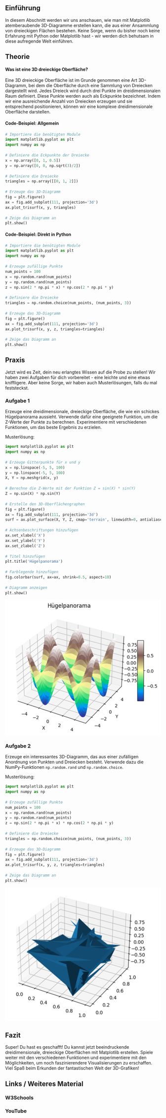## Einführung

In diesem Abschnitt werden wir uns anschauen, wie man mit Matplotlib atemberaubende 3D-Diagramme erstellen kann, die aus einer Ansammlung von dreieckigen Flächen bestehen. Keine Sorge, wenn du bisher noch keine Erfahrung mit Python oder Matplotlib hast - wir werden dich behutsam in diese aufregende Welt einführen.

## Theorie

#### Was ist eine 3D dreieckige Oberfläche?

Eine 3D dreieckige Oberfläche ist im Grunde genommen eine Art 3D-Diagramm, bei dem die Oberfläche durch eine Sammlung von Dreiecken dargestellt wird. Jedes Dreieck wird durch drei Punkte im dreidimensionalen Raum definiert. Diese Punkte werden auch als Eckpunkte bezeichnet. Indem wir eine ausreichende Anzahl von Dreiecken erzeugen und sie entsprechend positionieren, können wir eine komplexe dreidimensionale Oberfläche darstellen.

#### Code-Beispiel: Allgemein

```python
# Importiere die benötigten Module
import matplotlib.pyplot as plt
import numpy as np

# Definiere die Eckpunkte der Dreiecke
x = np.array([0, 1, 0.5])
y = np.array([0, 0, np.sqrt(3)/2])

# Definiere die Dreiecke
triangles = np.array([[0, 1, 2]])

# Erzeuge das 3D-Diagramm
fig = plt.figure()
ax = fig.add_subplot(111, projection='3d')
ax.plot_trisurf(x, y, triangles)

# Zeige das Diagramm an
plt.show()
```

#### Code-Beispiel: Direkt in Python

```python
# Importiere die benötigten Module
import matplotlib.pyplot as plt
import numpy as np

# Erzeuge zufällige Punkte
num_points = 100
x = np.random.rand(num_points)
y = np.random.rand(num_points)
z = np.sin(2 * np.pi * x) * np.cos(2 * np.pi * y)

# Definiere die Dreiecke
triangles = np.random.choice(num_points, (num_points, 3))

# Erzeuge das 3D-Diagramm
fig = plt.figure()
ax = fig.add_subplot(111, projection='3d')
ax.plot_trisurf(x, y, z, triangles=triangles)

# Zeige das Diagramm an
plt.show()
```

## Praxis

Jetzt wird es Zeit, dein neu erlangtes Wissen auf die Probe zu stellen! Wir haben zwei Aufgaben für dich vorbereitet - eine leichte und eine etwas kniffligere. Aber keine Sorge, wir haben auch Musterlösungen, falls du mal feststeckst.

### Aufgabe 1

Erzeuge eine dreidimensionale, dreieckige Oberfläche, die wie ein schickes Hügelpanorama aussieht. Verwende dafür eine geeignete Funktion, um die Z-Werte der Punkte zu berechnen. Experimentiere mit verschiedenen Funktionen, um das beste Ergebnis zu erzielen.

Musterlösung:

```python
import matplotlib.pyplot as plt
import numpy as np

# Erzeuge Gitterpunkte für x und y
x = np.linspace(-5, 5, 100)
y = np.linspace(-5, 5, 100)
X, Y = np.meshgrid(x, y)

# Berechne die Z-Werte mit der Funktion Z = sin(X) * sin(Y)
Z = np.sin(X) * np.sin(Y)

# Erstelle den 3D-Oberflächengraphen
fig = plt.figure()
ax = fig.add_subplot(111, projection='3d')
surf = ax.plot_surface(X, Y, Z, cmap='terrain', linewidth=0, antialiased=False)

# Achsenbeschriftungen hinzufügen
ax.set_xlabel('X')
ax.set_ylabel('Y')
ax.set_zlabel('Z')

# Titel hinzufügen
plt.title('Hügelpanorama')

# Farblegende hinzufügen
fig.colorbar(surf, ax=ax, shrink=0.5, aspect=10)

# Diagramm anzeigen
plt.show()
```

![](https://github.com/janehlenb/Projektarbeit-ChatGPT-Python/blob/main/Images/Darstellung/Plottypen/3D/3D_triangular_surface/ms_aufgabe1.png)

### Aufgabe 2

Erzeuge ein interessantes 3D-Diagramm, das aus einer zufälligen Anordnung von Punkten und Dreiecken besteht. Verwende dazu die NumPy-Funktionen `np.random.rand` und `np.random.choice`.

Musterlösung:

```python
import matplotlib.pyplot as plt
import numpy as np

# Erzeuge zufällige Punkte
num_points = 100
x = np.random.rand(num_points)
y = np.random.rand(num_points)
z = np.sin(2 * np.pi * x) * np.cos(2 * np.pi * y)

# Definiere die Dreiecke
triangles = np.random.choice(num_points, (num_points, 3))

# Erzeuge das 3D-Diagramm
fig = plt.figure()
ax = fig.add_subplot(111, projection='3d')
ax.plot_trisurf(x, y, z, triangles=triangles)

# Zeige das Diagramm an
plt.show()
```

![](https://github.com/janehlenb/Projektarbeit-ChatGPT-Python/blob/main/Images/Darstellung/Plottypen/3D/3D_triangular_surface/ms_aufgabe2.png)

## Fazit
Super! Du hast es geschafft! Du kannst jetzt beeindruckende dreidimensionale, dreieckige Oberflächen mit Matplotlib erstellen. Spiele weiter mit den verschiedenen Funktionen und experimentiere mit den Möglichkeiten, um noch faszinierendere Visualisierungen zu erschaffen. Viel Spaß beim Erkunden der fantastischen Welt der 3D-Grafiken!

## Links / Weiteres Material
### W3Schools
### YouTube
